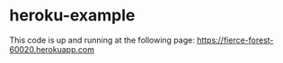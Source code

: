# heroku-example

This code is up and running at the following page:
https://fierce-forest-60020.herokuapp.com
